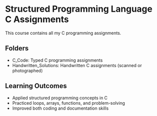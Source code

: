 # Structured Programming Language C Assignments

This course contains all my C programming assignments.

## Folders
- C_Code: Typed C programming assignments
- Handwritten_Solutions: Handwritten C assignments (scanned or photographed)

## Learning Outcomes
- Applied structured programming concepts in C
- Practiced loops, arrays, functions, and problem-solving
- Improved both coding and documentation skills
